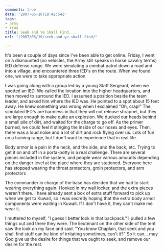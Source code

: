 ```yaml
---
comments: true
date: '2007-06-10T18:42:54Z'
tags:
- army
- iraq
title: Seek and Ye Shall Find...
url: "/2007/06/10/seek-and-ye-shall-find/"

---
```

<p>It's been a couple of days since I've been able to get online. Friday, I went on a dismounted (no vehicles, the Army still speaks in horse cavalry terms) IED defense range. We were simulating a combat patrol down a road and into a village, and encountered three IED's on the route. When we found one, we were to take appropriate action.</p>
<p>I was going along with a group led by a young Staff Sergeant, when we spotted an IED. We called the location into the higher headquarters, and then moved to surround the IED. I assumed a position beside the team leader, and asked him where the IED was. He pointed to a spot about 15 feet away. He knew something was wrong when I exclaimed "Oh, crap!" The simulated IED's are harmless in that they will not release shrapnel, but they are large enough to make quite an explosion. We ducked our heads behind a small pile of dirt, and waited for the charge to go off. As the primer burned, we could feel it stinging the inside of our noses and eyes. Then, there was a loud noise and a lot of dirt and rock flying over us. Lots of fun on a training range, but I don't want to experience that in real life.</p>
<p>Body armor is a pain in the neck, and the side, and the back, etc. Trying to get it on and off in a porta-potty is a real challenge. There are several pieces included in the system, and people wear various amounts depending on the danger level at the place where they are stationed. Everyone here has stopped wearing the throat protectors, groin protectors, and arm protectors</p>
<p>The commander in charge of the base has decided that we had to start wearing everything again. I looked in my wall locker, and the extra pieces weren't there. I have already sent a box of extra stuff forward to pick up when we get to Kuwait, so I was secretly hoping that the extra body armor components were waiting in Kuwait. If I don't have it, they can't make me wear it.</p>
<p>I muttered to myself, "I guess I better look in that backpack." I pulled a few things out and there they were. The lieutenant on the other side of the tent saw the look on my face and said. "You know Chaplain, that seek and you shall find stuff can be kind of irritating sometimes, can't it?" So it can... may God give us the desire for things that we ought to seek, and remove our desire for the rest.</p>
